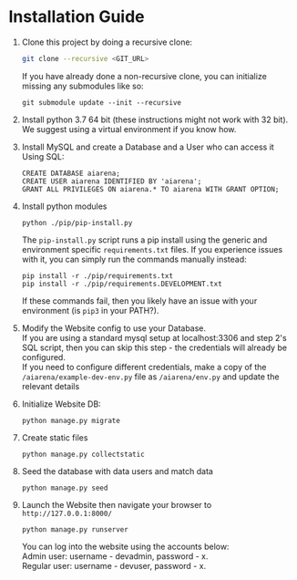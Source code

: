 # Installation Guide

1. Clone this project by doing a recursive clone:
    ```bash
    git clone --recursive <GIT_URL>
    ```
   If you have already done a non-recursive clone, you can initialize missing any submodules like so:
   ```
   git submodule update --init --recursive
   ```

2. Install python 3.7 64 bit (these instructions might not work with 32 bit). We suggest using a virtual environment if you know how.

3. Install MySQL and create a Database and a User who can access it  
    Using SQL:
    ```
    CREATE DATABASE aiarena;
    CREATE USER aiarena IDENTIFIED BY 'aiarena';
    GRANT ALL PRIVILEGES ON aiarena.* TO aiarena WITH GRANT OPTION;
    ```

4. Install python modules
    ```
    python ./pip/pip-install.py
    ```
   The `pip-install.py` script runs a pip install using the generic and environment specific `requirements.txt` files.
   If you experience issues with it, you can simply run the commands manually instead:
   ```
   pip install -r ./pip/requirements.txt
   pip install -r ./pip/requirements.DEVELOPMENT.txt
   ```
   If these commands fail, then you likely have an issue with your environment (is `pip3` in your PATH?).
   

5. Modify the Website config to use your Database.  
    If you are using a standard mysql setup at localhost:3306 and step 2's SQL script, then you can skip this step -
    the credentials will already be configured.  
    If you need to configure different credentials, make a copy of the `/aiarena/example-dev-env.py` file as 
    `/aiarena/env.py` and update the relevant details

6. Initialize Website DB:
    ```
    python manage.py migrate
    ```

7. Create static files
   ```
   python manage.py collectstatic
   ```

8. Seed the database with data users and match data
    ```
    python manage.py seed
    ```

9. Launch the Website then navigate your browser to `http://127.0.0.1:8000/`
    ```
    python manage.py runserver
    ```
    You can log into the website using the accounts below:      
    Admin user: username - devadmin, password - x.  
    Regular user: username - devuser, password - x.